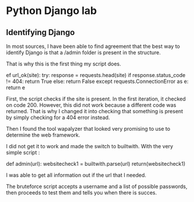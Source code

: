 # Python Django lab

## Identifying Django

In most sources, I have been able to find agreement that the best way to identify Django is that a /admin folder is present in the structure.

That is why this is the first thing my script does.

ef url_ok(site):
	try:
		response = requests.head(site)
		if response.status_code != 404:
			return True
		else:
			return False
	except requests.ConnectionError as e:
		return e

First, the script checks if the site is present. In the first iteration, it checked on code 200. However, this did not work because a different code was returned. That is why I changed it into checking that something is present by simply checking for a 404 error instead.

Then I found the tool wapalyzer that looked very promising to use to determine the web framework.

I did not get it to work and made the switch to builtwith. With the very simple script :

def admin(url):
        websitecheck1 = builtwith.parse(url)
        return(websitecheck1) 

I was able to get all information out if the url that I needed.

The bruteforce script accepts a username and a list of possible passwords, then proceeds to test them and tells you when there is succes.